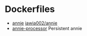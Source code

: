 # Dockerfiles

- [annie](./annie) [iawia002/annie](https://github.com/iawia002/annie)
- [annie-processor](./annie-processor) Persistent annie
